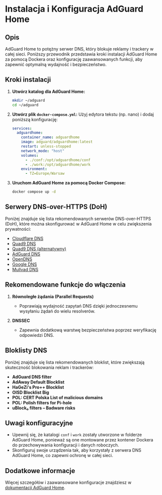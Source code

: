 # Instalacja i Konfiguracja AdGuard Home

## Opis

AdGuard Home to potężny serwer DNS, który blokuje reklamy i trackery w całej sieci. Poniższy przewodnik przedstawia kroki instalacji AdGuard Home za pomocą Dockera oraz konfigurację zaawansowanych funkcji, aby zapewnić optymalną wydajność i bezpieczeństwo.

## Kroki instalacji

1. **Utwórz katalog dla AdGuard Home:**
   ```bash
   mkdir ~/adguard
   cd ~/adguard
   ```

2. **Utwórz plik `docker-compose.yml`:**
   Użyj edytora tekstu (np. nano) i dodaj poniższą konfigurację:
   ```yaml
   services:
     adguardhome:
       container_name: adguardhome
       image: adguard/adguardhome:latest
       restart: unless-stopped
       network_mode: "host"
       volumes:
         - ./conf:/opt/adguardhome/conf
         - ./work:/opt/adguardhome/work
       environment:
         - TZ=Europe/Warsaw
   ```

3. **Uruchom AdGuard Home za pomocą Docker Compose:**
   ```bash
   docker compose up -d
   ```

## Serwery DNS-over-HTTPS (DoH)

Poniżej znajduje się lista rekomendowanych serwerów DNS-over-HTTPS (DoH), które można skonfigurować w AdGuard Home w celu zwiększenia prywatności:

- [Cloudflare DNS](https://cloudflare-dns.com/dns-query)
- [Quad9 DNS](https://dns.quad9.net/dns-query)
- [Quad9 DNS (alternatywny)](https://dns10.quad9.net/dns-query)
- [AdGuard DNS](https://dns.adguard-dns.com/dns-query)
- [OpenDNS](https://doh.opendns.com/dns-query)
- [Google DNS](https://dns.google/dns-query)
- [Mullvad DNS](https://doh.mullvad.net/dns-query)

## Rekomendowane funkcje do włączenia

1. **Równoległe żądania (Parallel Requests)**
   - Poprawiają wydajność zapytań DNS dzięki jednoczesnemu wysyłaniu żądań do wielu resolverów.

2. **DNSSEC**
   - Zapewnia dodatkową warstwę bezpieczeństwa poprzez weryfikację odpowiedzi DNS.

## Bloklisty DNS

Poniżej znajduje się lista rekomendowanych bloklist, które zwiększają skuteczność blokowania reklam i trackerów:

- **AdGuard DNS filter**
- **AdAway Default Blocklist**
- **HaGeZi's Pro++ Blocklist**
- **OISD Blocklist Big**
- **POL: CERT Polska List of malicious domains**
- **POL: Polish filters for Pi-hole**
- **uBlock₀ filters – Badware risks**

## Uwagi konfiguracyjne

- Upewnij się, że katalogi `conf` i `work` zostały utworzone w folderze AdGuard Home, ponieważ są one montowane przez kontener Dockera do przechowywania konfiguracji i danych roboczych.
- Skonfiguruj swoje urządzenia tak, aby korzystały z serwera DNS AdGuard Home, co zapewni ochronę w całej sieci.

## Dodatkowe informacje

Więcej szczegółów i zaawansowane konfiguracje znajdziesz w [dokumentacji AdGuard Home](https://github.com/AdguardTeam/AdGuardHome).
